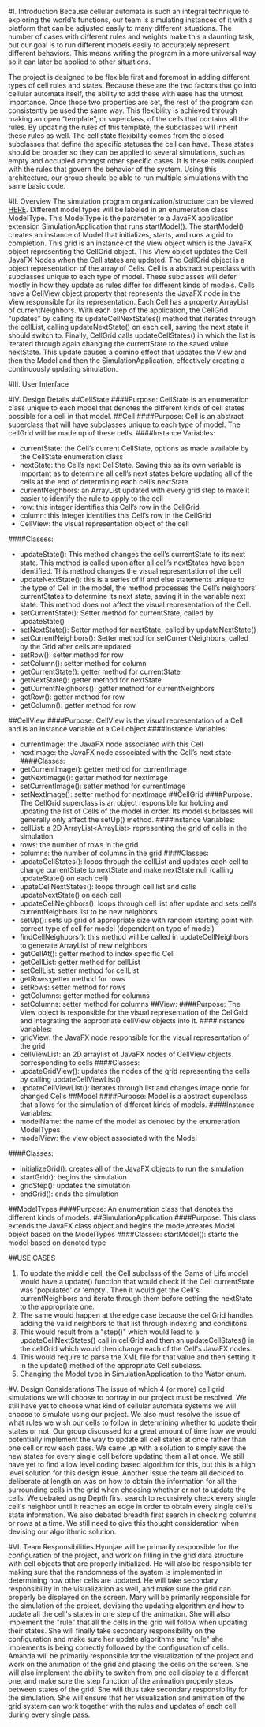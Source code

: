 #I. Introduction
Because cellular automata is such an integral technique to exploring the world’s functions, our team is simulating
instances of it with a platform that can be adjusted easily to many different situations. The number of cases with
different rules and weights make this a daunting task, but our goal is to run different models easily to accurately
represent different behaviors. This means writing the program in a more universal way so it can later be applied to other
situations.

The project is designed to be flexible first and foremost in adding different types of cell rules and states. Because
these are the two factors that go into cellular automata itself, the ability to add these with ease has the utmost
importance. Once those two properties are set, the rest of the program can consistently be used the same way. This
flexibility is achieved through making an open “template”, or superclass, of the cells that contains all the rules. By
updating the rules of this template, the subclasses will inherit these rules as well. The cell state flexibility comes
from the closed subclasses that define the specific statuses the cell can have. These states should be broader so they
can be applied to several simulations, such as empty and occupied amongst other specific cases. It is these cells coupled
with the rules that govern the behavior of the system. Using this architecture, our group should be able to run multiple
simulations with the same basic code.

#II. Overview
The simulation program organization/structure can be viewed [HERE](https://imgur.com/a/4gNSoJk). Different model types
will be labeled in an enumeration class ModelType. This ModelType is the parameter to a JavaFX application extension
SimulationApplication that runs startModel(). The startModel() creates an instance of Model that initializes, starts, and
runs a grid to completion. This grid is an instance of the View object which is the JavaFX object representing the CellGrid
object. This View object updates the Cell JavaFX Nodes when the Cell states are updated. The CellGrid object is a object
representation of the array of Cells. Cell is a abstract superclass with subclasses unique to each type of model. These
subclasses will defer mostly in how they update as rules differ for different kinds of models. Cells have a CellView object
property that represents the JavaFX node in the View responsible for its representation. Each Cell has a property
ArrayList<Cell> of currentNeighbors. With each step of the application, the CellGrid “updates” by calling its updateCellNextStates()
method that iterates through the cellList, calling updateNextState() on each cell, saving the next state it should switch
to. Finally, CellGrid calls updateCellStates() in which the list is iterated through again changing the currentState to
the saved value nextState. This update causes a domino effect that updates the View and then the Model and then the
SimulationApplication, effectively creating a continuously updating simulation.

#III. User Interface

#IV. Design Details
##CellState
####Purpose:
CellState is an enumeration class unique to each model that denotes the different kinds of cell states possible for a cell in that model.
##Cell
####Purpose:
Cell is an abstract superclass that will have subclasses unique to each type of model. The cellGrid will be made up of these cells.
####Instance Variables:
* currentState: the Cell’s current CellState, options as made available by the CellState enumeration class
* nextState: the Cell’s next CellState. Saving this as its own variable is important as to determine all cell’s next states before updating all of the cells at the end of determining each cell’s nextState
* currentNeighbors: an ArrayList<Cell> updated with every grid step to make it easier to identify the rule to apply to the cell
* row: this integer identifies this Cell’s row in the CellGrid
* column: this integer identifies this Cell’s row in the CellGrid
* CellView: the visual representation object of the cell

####Classes:
* updateState(): This method changes the cell’s currentState to its next state. This method is called upon after all cell’s nextStates have been identified. This method changes the visual representation of the cell
* updateNextState(): this is a series of if and else statements unique to the type of Cell in the model, the method processes the Cell’s neighbors’ currentStates to determine its next state, saving it in the variable next state. This method does not affect the visual representation of the Cell.
* setCurrentState(): Setter method for currentState, called by updateState()
* setNextState(): Setter method for nextState, called by updateNextState()
* setCurrentNeighbors(): Setter method for setCurrentNeighbors, called by the Grid after cells are updated.
* setRow(): setter method for row
* setColumn(): setter method for column
* getCurrentState(): getter method for currentState
* getNextState(): getter method for nextState
* getCurrentNeighbors(): getter method for currentNeighbors
* getRow(): getter method for row
* getColumn(): getter method for row

##CellView
####Purpose:
CellView
is the visual representation of a Cell and is an instance variable of a Cell object
####Instance Variables:
* currentImage: the JavaFX node associated with this Cell
* nextImage: the JavaFX node associated with the Cell’s next state
####Classes:
* getCurrentImage(): getter method for currentImage
* getNextImage(): getter method for nextImage
* setCurrentImage(): setter method for currentImage
* setNextImage(): setter method for nextImage
##CellGrid
####Purpose:
The CellGrid superclass is an object responsible for holding and updating the list of Cells of the model in order. Its model subclasses will generally only affect the setUp() method.
####Instance Variables:
* cellList: a 2D ArrayList<ArrayList<Cell>> representing the grid of cells in the simulation
* rows: the number of rows in the grid
* columns: the number of columns in the grid
####Classes:
* updateCellStates(): loops through the cellList and updates each cell to change currentState to nextState and make nextState null (calling updateState() on each cell)
* upateCellNextStates(): loops through cell list and calls updateNextState() on each cell
* updateCellNeighbors(): loops through cell list after update and sets cell’s currentNeighbors list to be new neighbors
* setUp(): sets up grid of appropriate size with random starting point with correct type of cell for model (dependent on type of model)
* findCellNeighbors(): this method will be called in updateCellNeighbors to generate ArrayList<Cell> of new neighbors
* getCellAt(): getter method to index specific Cell
* getCellList: getter method for cellList
* setCellList: setter method for cellList
* getRows:getter method for rows
* setRows: setter method for rows
* getColumns: getter method for columns
* setColumns: setter method for columns
##View:
####Purpose:
The View object is responsible for the visual representation of the CellGrid and integrating the appropriate cellView objects into it.
####Instance Variables:
* gridView: the JavaFX node responsible for the visual representation of the grid
* cellViewList: an 2D arraylist of JavaFX nodes of CellView objects corresponding to cells
####Classes:
* updateGridView(): updates the nodes of the grid representing the cells by calling updateCellViewList()
* updateCellViewList(): iterates through list and changes image node for changed Cells
##Model
####Purpose:
Model is a abstract superclass that allows for the simulation of different kinds of models.
####Instance Variables:
* modelName: the name of the model as denoted by the enumeration ModelTypes
* modelView: the view object associated with the Model

####Classes:
* initializeGrid(): creates all of the JavaFX objects to run the simulation
* startGrid(): begins the simulation
* gridStep(): updates the simulation
* endGrid(): ends the simulation

##ModelTypes
####Purpose: 
An enumeration class that denotes the different kinds of models.
##SimulationApplication
####Purpose:
This class extends the JavaFX class object and begins the model/creates Model object based on the ModelTypes
####Classes:
startModel(): starts the model based on denoted type

##USE CASES
1. To update the middle cell, the Cell subclass of the Game of Life model would have a update() function that would check if the Cell currentState was 'populated' or 'empty'. Then it would get the Cell's currentNeighbors and iterate through them before setting the nextState to the appropriate one.
2. The same would happen at the edge case because the cellGrid handles adding the valid neighbors to that list through indexing and condiitons.
3. This would result from a "step()" which would lead to a updateCellNextStates() call in cellGrid and then an updateCellStates() in the cellGrid which would then change each of the Cell's JavaFX nodes.
4. This would require to parse the XML file for that value and then setting it in the update() method of the appropriate Cell subclass.
5. Changing the Model type in SimulationApplication to the Wator enum.


#V. Design Considerations
The issue of which 4 (or more) cell grid simulations we will choose to portray in our project must be resolved. We still have yet to choose
what kind of cellular automata systems we will choose to simulate using our project. We also must resolve the issue of what rules we wish our cells to
follow in determining whether to update their states or not. Our group discussed for a great amount of time how we would potentially implement the way to update
all cell states at once rather than one cell or row each pass. We came up with a solution to simply save the new states for every single cell before updating them all at 
once. We still have yet to find a low level coding based algorithm for this, but this is a high level solution for this design issue. 
Another issue the team all decided to deliberate at length on was on how to obtain the information for all the surrounding cells in the grid when choosing whether or not to update
the cells. We debated using Depth first search to recursively check every single cell's neighbor until it reaches an edge in order to obtain every single cell's state information.
We also debated breadth first search in checking columns or rows at a time. We still need to give this thought consideration when devising our algorithmic solution.


#VI. Team Responsibilities
Hyunjae will be primarily responsible for the configuration of the project, and work on filling in the grid data structure with
cell objects that are properly initialized. He will also be responsible for making sure that the randomness of the system is implemented
in determining how other cells are updated. He will take secondary responsibility in the visualization as well, and make sure the grid
can properly be displayed on the screen.
Mary will be primarily responsible for the simulation of the project, devising the updating algorithm and how to update all the cell's
states in one step of the animation. She will also implement the "rule" that all the cells in the grid will follow when updating their states.
She will finally take secondary responsibility on the configuration and make sure her update algorithms and "rule" she implements is being correctly
followed by the configuration of cells.
Amanda will be primarily responsible for the visualization of the project and work on the animation of the grid and placing the cells on the screen.
She will also implement the ability to switch from one cell display to a different one, and make sure the step function of the animation
properly steps between states of the grid. She will thus take secondary responsibility for the simulation. She will ensure that her visualization
and animation of the grid system can work together with the rules and updates of each cell during every single pass. 